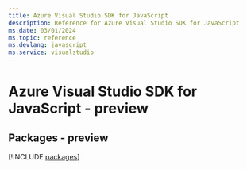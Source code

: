 ```yaml
---
title: Azure Visual Studio SDK for JavaScript
description: Reference for Azure Visual Studio SDK for JavaScript
ms.date: 03/01/2024
ms.topic: reference
ms.devlang: javascript
ms.service: visualstudio
---
```

# Azure Visual Studio SDK for JavaScript - preview
## Packages - preview
[!INCLUDE [packages](visual-studio-index.md)]